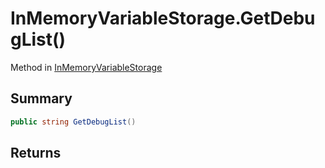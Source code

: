 # InMemoryVariableStorage.GetDebugList()

Method in [InMemoryVariableStorage](/api/csharp/yarn.unity.inmemoryvariablestorage.md)

## Summary



```csharp
public string GetDebugList()
```

## Returns



